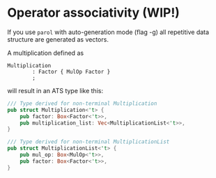 # Operator associativity (WIP!)

If you use `parol` with auto-generation mode (flag -g) all repetitive data structure are generated
as vectors.

A multiplication defined as

```parol
Multiplication
        : Factor { MulOp Factor }
        ;
```

will result in an ATS type like this:

```rust
/// Type derived for non-terminal Multiplication
pub struct Multiplication<'t> {
    pub factor: Box<Factor<'t>>,
    pub multiplication_list: Vec<MultiplicationList<'t>>,
}

/// Type derived for non-terminal MultiplicationList
pub struct MultiplicationList<'t> {
    pub mul_op: Box<MulOp<'t>>,
    pub factor: Box<Factor<'t>>,
}
```
